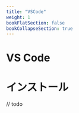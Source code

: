 ```yaml
---
title: "VSCode"
weight: 1
bookFlatSection: false
bookCollapseSection: true
---
```


# VS Code

# インストール
// todo